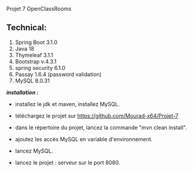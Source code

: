 Projet 7 OpenClassRooms

## Technical:

1. Spring Boot 3.1.0
2. Java 18
3. Thymeleaf 3.1.1
4. Bootstrap v.4.3.1
5. spring security 6.1.0
6. Passay 1.6.4 (password validation)
7. MySQL 8.0.31


**_installation :_**

- installez le jdk et maven, installez MySQL.

- téléchargez le projet sur  https://github.com/Mourad-x64/Projet-7

- dans le répertoire du projet, lancez la commande "mvn clean install".

- ajoutez les accès MySQL en variable d'environnement.

- lancez MySQL.

- lancez le projet : serveur sur le port 8080.

